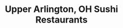 ---
layout: city
title: Upper Arlington, OH Sushi Restaurants
permalink: /ohio/upper-arlington/
stateAbbr: OH
stateName: Ohio
cityName: Upper Arlington

---